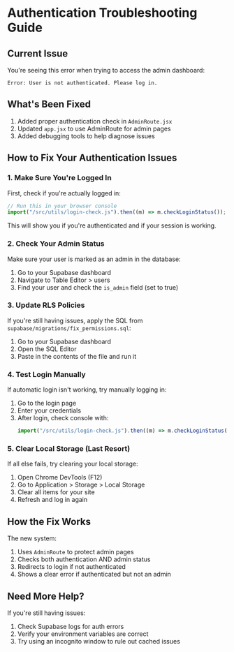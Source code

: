 # Authentication Troubleshooting Guide

## Current Issue

You're seeing this error when trying to access the admin dashboard:

```
Error: User is not authenticated. Please log in.
```

## What's Been Fixed

1. Added proper authentication check in `AdminRoute.jsx`
2. Updated `app.jsx` to use AdminRoute for admin pages
3. Added debugging tools to help diagnose issues

## How to Fix Your Authentication Issues

### 1. Make Sure You're Logged In

First, check if you're actually logged in:

```javascript
// Run this in your browser console
import("/src/utils/login-check.js").then((m) => m.checkLoginStatus());
```

This will show you if you're authenticated and if your session is working.

### 2. Check Your Admin Status

Make sure your user is marked as an admin in the database:

1. Go to your Supabase dashboard
2. Navigate to Table Editor > users
3. Find your user and check the `is_admin` field (set to true)

### 3. Update RLS Policies

If you're still having issues, apply the SQL from `supabase/migrations/fix_permissions.sql`:

1. Go to your Supabase dashboard
2. Open the SQL Editor
3. Paste in the contents of the file and run it

### 4. Test Login Manually

If automatic login isn't working, try manually logging in:

1. Go to the login page
2. Enter your credentials
3. After login, check console with:
   ```javascript
   import("/src/utils/login-check.js").then((m) => m.checkLoginStatus());
   ```

### 5. Clear Local Storage (Last Resort)

If all else fails, try clearing your local storage:

1. Open Chrome DevTools (F12)
2. Go to Application > Storage > Local Storage
3. Clear all items for your site
4. Refresh and log in again

## How the Fix Works

The new system:

1. Uses `AdminRoute` to protect admin pages
2. Checks both authentication AND admin status
3. Redirects to login if not authenticated
4. Shows a clear error if authenticated but not an admin

## Need More Help?

If you're still having issues:

1. Check Supabase logs for auth errors
2. Verify your environment variables are correct
3. Try using an incognito window to rule out cached issues

